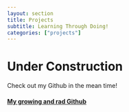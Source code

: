 ```yaml
---
layout: section
title: Projects
subtitle: Learning Through Doing!
categories: ["projects"]
---
```


# Under Construction

Check out my Github in the mean time!
#### <a href="https://github.com/ttiveron" target="\_blank" alt="Thomas Tiveron's Github"> My growing and rad Github </a>

